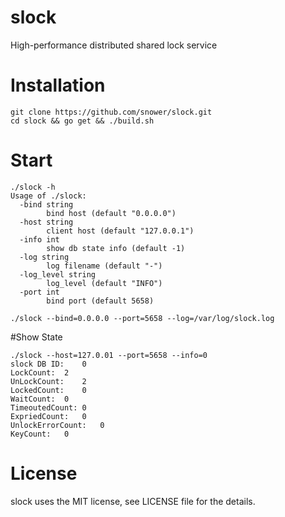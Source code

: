 # slock

High-performance distributed shared lock service

# Installation

```
git clone https://github.com/snower/slock.git
cd slock && go get && ./build.sh
```

# Start

```
./slock -h
Usage of ./slock:
  -bind string
    	bind host (default "0.0.0.0")
  -host string
    	client host (default "127.0.0.1")
  -info int
    	show db state info (default -1)
  -log string
    	log filename (default "-")
  -log_level string
    	log_level (default "INFO")
  -port int
    	bind port (default 5658)    	
```

```
./slock --bind=0.0.0.0 --port=5658 --log=/var/log/slock.log
```

#Show State

```
./slock --host=127.0.01 --port=5658 --info=0
slock DB ID:	0
LockCount:	2
UnLockCount:	2
LockedCount:	0
WaitCount:	0
TimeoutedCount:	0
ExpriedCount:	0
UnlockErrorCount:	0
KeyCount:	0
```

# License

slock uses the MIT license, see LICENSE file for the details.